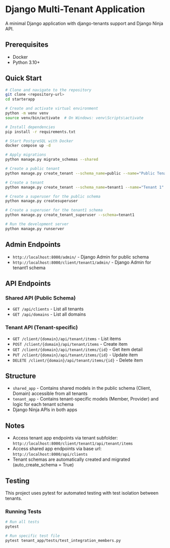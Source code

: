 # Django Multi-Tenant Application

A minimal Django application with django-tenants support and Django Ninja API.

## Prerequisites

- Docker
- Python 3.10+

## Quick Start

```bash
# Clone and navigate to the repository
git clone <repository-url>
cd starterapp

# Create and activate virtual environment
python -m venv venv
source venv/bin/activate  # On Windows: venv\Scripts\activate

# Install dependencies
pip install -r requirements.txt

# Start PostgreSQL with Docker
docker compose up -d

# Apply migrations
python manage.py migrate_schemas --shared

# Create a public tenant
python manage.py create_tenant --schema_name=public --name="Public Tenant" --domain-domain=localhost --domain-is_primary=True

# Create a tenant
python manage.py create_tenant --schema_name=tenant1 --name="Tenant 1" --domain-domain=tenant1 --domain-is_primary=True

# Create a superuser for the public schema
python manage.py createsuperuser

# Create a superuser for the tenant1 schema
python manage.py create_tenant_superuser --schema=tenant1

# Run the development server
python manage.py runserver
```

## Admin Endpoints

- `http://localhost:8000/admin/` - Django Admin for public schema
- `http://localhost:8000/client/tenant1/admin/` - Django Admin for tenant1 schema

## API Endpoints

### Shared API (Public Schema)
- `GET /api/clients` - List all tenants
- `GET /api/domains` - List all domains

### Tenant API (Tenant-specific)
- `GET /client/{domain}/api/tenant/items` - List items
- `POST /client/{domain}/api/tenant/items` - Create item
- `GET /client/{domain}/api/tenant/items/{id}` - Get item detail
- `PUT /client/{domain}/api/tenant/items/{id}` - Update item
- `DELETE /client/{domain}/api/tenant/items/{id}` - Delete item

## Structure

- `shared_app` - Contains shared models in the public schema (Client, Domain) accessible from all tenants
- `tenant_app` - Contains tenant-specific models (Member, Provider) and logic for each tenant schema
- Django Ninja APIs in both apps

## Notes

- Access tenant app endpoints via tenant subfolder: `http://localhost:8000/client/tenant1/api/tenant/items`
- Access shared app endpoints via base url: `http://localhost:8000/api/clients`
- Tenant schemas are automatically created and migrated (auto_create_schema = True)

## Testing

This project uses pytest for automated testing with test isolation between tenants.

### Running Tests

```bash
# Run all tests
pytest

# Run specific test file
pytest tenant_app/tests/test_integration_members.py
```
